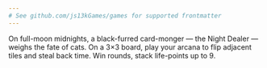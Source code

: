 ```yaml
---
# See github.com/js13kGames/games for supported frontmatter
---
```

On full-moon midnights, a black-furred card-monger — the Night Dealer — weighs the fate of cats. On a 3×3 board, play your arcana to flip adjacent tiles and steal back time. Win rounds, stack life-points up to 9.